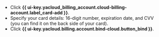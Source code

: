   * Click **{{ ui-key.yacloud_billing_account.cloud-billing-account.label_card-add }}**.
  * Specify your card details: 16-digit number, expiration date, and CVV (you can find it on the back side of your card).
  * Click **{{ ui-key.yacloud.billing.account.bind-cloud.button_bind }}**.

